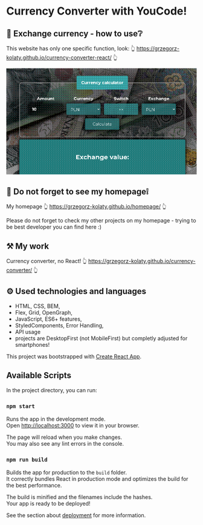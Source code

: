 # Currency Converter with YouCode!

## 💪 Exchange currency - how to use❔

This website has only one specific function, look:
👆 https://grzegorz-kolaty.github.io/currency-converter-react/ 👆

<img src="public/images/how_to_use.gif" alt="howToUse" width="834"/>

## 🧑 Do not forget to see my homepage❕

My homepage 👆 https://grzegorz-kolaty.github.io/homepage/ 👆

Please do not forget to check my other projects on my homepage - trying to be best developer you can find here :)

## ⚒ My work

Currency converter, no React! 👆 https://grzegorz-kolaty.github.io/currency-converter/ 👆

## ⚙ Used technologies and languages

- HTML, CSS, BEM,
- Flex, Grid, OpenGraph,
- JavaScript, ES6+ features,
- StyledComponents, Error Handling, 
- API usage
- projects are DesktopFirst (not MobileFirst) but completly adjusted for smartphones!

This project was bootstrapped with [Create React App](https://github.com/facebook/create-react-app).

## Available Scripts

In the project directory, you can run:

### `npm start`

Runs the app in the development mode.\
Open [http://localhost:3000](http://localhost:3000) to view it in your browser.

The page will reload when you make changes.\
You may also see any lint errors in the console.

### `npm run build`

Builds the app for production to the `build` folder.\
It correctly bundles React in production mode and optimizes the build for the best performance.

The build is minified and the filenames include the hashes.\
Your app is ready to be deployed!

See the section about [deployment](https://facebook.github.io/create-react-app/docs/deployment) for more information.
